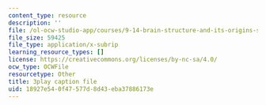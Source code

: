 ```yaml
---
content_type: resource
description: ''
file: /ol-ocw-studio-app/courses/9-14-brain-structure-and-its-origins-spring-2014/18927e540f47577d8d43eba37886173e_555141.vtt
file_size: 59425
file_type: application/x-subrip
learning_resource_types: []
license: https://creativecommons.org/licenses/by-nc-sa/4.0/
ocw_type: OCWFile
resourcetype: Other
title: 3play caption file
uid: 18927e54-0f47-577d-8d43-eba37886173e
---
```

